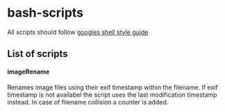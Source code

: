 # bash-scripts
All scripts should follow [googles shell style guide](https://google.github.io/styleguide/shell.xml)

## List of scripts
#### imageRename
Renames image files using their exif timestamp within the filename. If
exif timestamp is not availabel the script uses the last modification
timestamp instead. In case of filename collision a counter is added.

